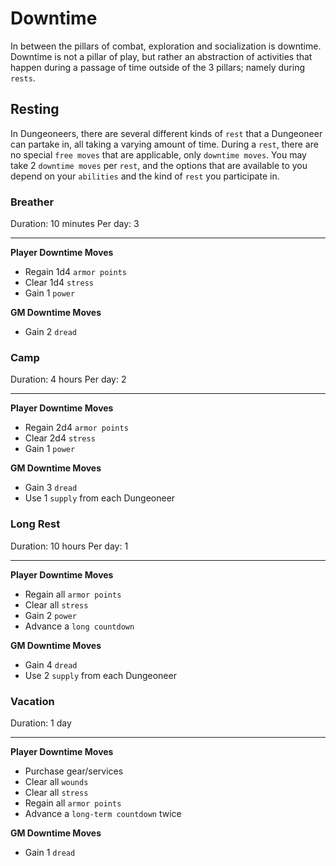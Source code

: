 # Downtime

In between the pillars of combat, exploration and socialization is downtime. Downtime is not a pillar of play, but rather an abstraction of activities that happen during a passage of time outside of the 3 pillars; namely during `rests`.

## Resting

In Dungeoneers, there are several different kinds of `rest` that a Dungeoneer can partake in, all taking a varying amount of time. During a `rest`, there are no special `free moves` that are applicable, only `downtime moves`. You may take 2 `downtime moves` per `rest`, and the options that are available to you depend on your `abilities` and the kind of `rest` you participate in.

### Breather

Duration: 10 minutes
Per day: 3

---

**Player Downtime Moves**

-   Regain 1d4 `armor points`
-   Clear 1d4 `stress`
-   Gain 1 `power`

**GM Downtime Moves**

-   Gain 2 `dread`

### Camp

Duration: 4 hours
Per day: 2

---

**Player Downtime Moves**

-   Regain 2d4 `armor points`
-   Clear 2d4 `stress`
-   Gain 1 `power`

**GM Downtime Moves**

-   Gain 3 `dread`
-   Use 1 `supply` from each Dungeoneer

### Long Rest

Duration: 10 hours
Per day: 1

---

**Player Downtime Moves**

-   Regain all `armor points`
-   Clear all `stress`
-   Gain 2 `power`
-   Advance a `long countdown`

**GM Downtime Moves**

-   Gain 4 `dread`
-   Use 2 `supply` from each Dungeoneer

### Vacation

Duration: 1 day

---

**Player Downtime Moves**

-   Purchase gear/services
-   Clear all `wounds`
-   Clear all `stress`
-   Regain all `armor points`
-   Advance a `long-term countdown` twice

**GM Downtime Moves**

-   Gain 1 `dread`
